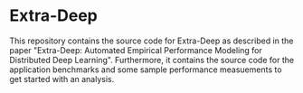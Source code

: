 # Extra-Deep

This repository contains the source code for Extra-Deep as described in the paper "Extra-Deep: Automated Empirical Performance Modeling for Distributed Deep Learning". Furthermore, it contains the source code for the application benchmarks and some sample performance measuements to get started with an analysis.